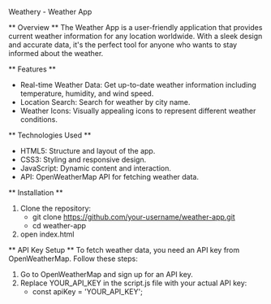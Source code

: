 Weathery - Weather App

** Overview **
The Weather App is a user-friendly application that provides current weather information for any location worldwide. With a sleek design and accurate data, it's the perfect tool for anyone who wants to stay informed about the weather.

** Features **
- Real-time Weather Data: Get up-to-date weather information including temperature, humidity, and wind speed.
- Location Search: Search for weather by city name.
- Weather Icons: Visually appealing icons to represent different weather conditions.


** Technologies Used **
- HTML5: Structure and layout of the app.
- CSS3: Styling and responsive design.
- JavaScript: Dynamic content and interaction.
- API: OpenWeatherMap API for fetching weather data.


** Installation **
1. Clone the repository:
   - git clone https://github.com/your-username/weather-app.git
   - cd weather-app
2. open index.html


** API Key Setup **
To fetch weather data, you need an API key from OpenWeatherMap. Follow these steps:
1. Go to OpenWeatherMap and sign up for an API key.
2. Replace YOUR_API_KEY in the script.js file with your actual API key:
   - const apiKey = 'YOUR_API_KEY';
